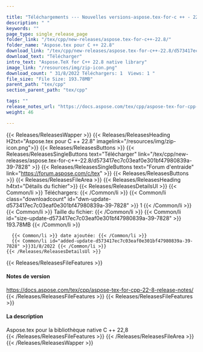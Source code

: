 ```yaml
---

title: "Téléchargements --- Nouvelles versions-aspose.tex-for-c ++ - 22.8"
description: " "
keywords: ""
page_type: single_release_page
folder_link: "/tex/cpp/new-releases/aspose.tex-for-c++-22.8/"
folder_name: "Aspose.tex pour C ++ 22.8"
download_link: "/tex/cpp/new-releases/aspose.tex-for-c++-22.8/d573417ec7c03eaf0e301bf47980839a-39-7828"
download_text: "Télécharger"
intro_text: "Aspose.TeX for C++ 22.8 native library"
image_link: "/resources/img/zip-icon.png"
download_count: " 31/8/2022 Téléchargers: 1  Views: 1 "
file_size: "File Size: 193.78MB"
parent_path: "tex/cpp"
section_parent_path: "tex/cpp"

tags: ""
release_notes_url: "https://docs.aspose.com/tex/cpp/aspose-tex-for-cpp-22-8-release-notes/"
weight: 46

---
```


{{< Releases/ReleasesWapper >}}
  {{< Releases/ReleasesHeading H2txt="Aspose.tex pour C ++ 22.8" imagelink="/resources/img/zip-icon.png">}}
  {{< Releases/ReleasesButtons >}}
    {{< Releases/ReleasesSingleButtons text="Télécharger" link="/tex/cpp/new-releases/aspose.tex-for-c++-22.8/d573417ec7c03eaf0e301bf47980839a-39-7828" >}}
    {{< Releases/ReleasesSingleButtons text="Forum d'entraide" link="https://forum.aspose.com/c/tex" >}}
  {{< Releases/ReleasesButtons >}}
  {{< Releases/ReleasesFileArea >}}
    {{< Releases/ReleasesHeading h4txt="Détails du fichier">}}
    {{< Releases/ReleasesDetailsUl >}}
      {{< Common/li >}} Téléchargers: {{< /Common/li >}}
      {{< Common/li class="downloadcount" id="dwn-update-d573417ec7c03eaf0e301bf47980839a-39-7828" >}} 1 {{< /Common/li >}}
      {{< Common/li >}} Taille du fichier: {{< /Common/li >}}
      {{< Common/li id="size-update-d573417ec7c03eaf0e301bf47980839a-39-7828" >}} 193.78MB {{< /Common/li >}}

      {{< Common/li >}} date ajoutée: {{< /Common/li >}}
      {{< Common/li id="added-update-d573417ec7c03eaf0e301bf47980839a-39-7828" >}}31/8/2022 {{< /Common/li >}}
    {{< /Releases/ReleasesDetailsUl >}}

  {{< Releases/ReleasesFileFeatures >}}
      <h4>Notes de version</h4><div><a href='https://docs.aspose.com/tex/cpp/aspose-tex-for-cpp-22-8-release-notes/'>https://docs.aspose.com/tex/cpp/aspose-tex-for-cpp-22-8-release-notes/</a></div>
  {{< /Releases/ReleasesFileFeatures >}}
  {{< Releases/ReleasesFileFeatures >}}
      <h4>La description</h4><div class="HTMLDescription">Aspose.tex pour la bibliothèque native C ++ 22,8</div>
  {{< /Releases/ReleasesFileFeatures >}}
 {{< /Releases/ReleasesFileArea >}}
{{< /Releases/ReleasesWapper >}}


